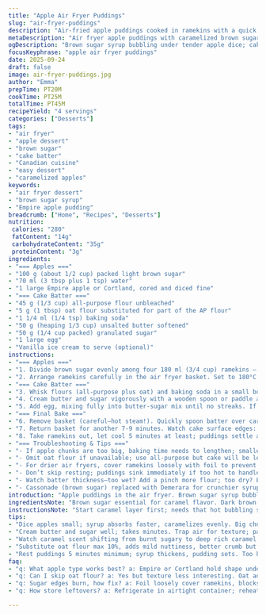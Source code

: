 ```yaml
---
title: "Apple Air Fryer Puddings"
slug: "air-fryer-puddings"
description: "Air-fried apple puddings cooked in ramekins with a quick brown sugar syrup base, topped with a tender cake batter. The process uses Empire or Cortland apples diced small, lightly caramelized before applying a soft cake mix. The air fryer speeds up caramelization and baking simultaneously while maintaining moisture. Finished with warm puddings resting briefly, ideal with vanilla ice cream. Bicarbonate soda added for leavening. Butter creamed into sugar, eggs incorporated for richness. Substituted 10% flour with oat flour for a subtle nuttiness. Water in syrup adjusted slightly. Timing varied to catch that golden crust without drying. A rustic dessert needing attention to caramel scent and cake spring."
metaDescription: "Air fryer apple puddings with caramelized brown sugar syrup, tender cake batter topping, baked fast maintaining moisture. Empire or Cortland apples key here."
ogDescription: "Brown sugar syrup bubbling under tender apple dice; cake batter poured on top then air fried to golden with moist crumb. Watch caramel scent and cake spring."
focusKeyphrase: "apple air fryer puddings"
date: 2025-09-24
draft: false
image: air-fryer-puddings.jpg
author: "Emma"
prepTime: PT20M
cookTime: PT25M
totalTime: PT45M
recipeYield: "4 servings"
categories: ["Desserts"]
tags:
- "air fryer"
- "apple dessert"
- "brown sugar"
- "cake batter"
- "Canadian cuisine"
- "easy dessert"
- "caramelized apples"
keywords:
- "air fryer dessert"
- "brown sugar syrup"
- "Empire apple pudding"
breadcrumb: ["Home", "Recipes", "Desserts"]
nutrition: 
 calories: "280"
 fatContent: "14g"
 carbohydrateContent: "35g"
 proteinContent: "3g"
ingredients:
- "=== Apples ==="
- "100 g (about 1/2 cup) packed light brown sugar"
- "70 ml (3 tbsp plus 1 tsp) water"
- "1 large Empire apple or Cortland, cored and diced fine"
- "=== Cake Batter ==="
- "45 g (1/3 cup) all-purpose flour unbleached"
- "5 g (1 tbsp) oat flour substituted for part of the AP flour"
- "1 1/4 ml (1/4 tsp) baking soda"
- "50 g (heaping 1/3 cup) unsalted butter softened"
- "50 g (1/4 cup packed) granulated sugar"
- "1 large egg"
- "Vanilla ice cream to serve (optional)"
instructions:
- "=== Apples ==="
- "1. Divide brown sugar evenly among four 180 ml (3/4 cup) ramekins — about 25 ml (1 1/2 tbsp) each. Pour 15 ml (1 tbsp) water per ramekin over sugar, followed by equal portions of diced apples. Size matters here; smaller dice means syrup absorbs faster and caramelizes evenly under heat."
- "2. Arrange ramekins carefully in the air fryer basket. Set to 180°C (350°F) for 9-10 minutes. Watch the edges of the sugar dissolve and bubble intensely. The aroma shifts from sugary to a deep caramel—signal to check texture. Apple should start to soften but not fall apart."
- "=== Cake Batter ==="
- "3. Whisk flours (all-purpose plus oat) and baking soda in a small bowl; oat flour adds a mild earthiness and better crumb. Set aside."
- "4. Cream butter and sugar vigorously with a wooden spoon or paddle attachment for about 2 minutes until pale and fluffy. Scrape down the sides often. Important to trap air for texture."
- "5. Add egg, mixing fully into butter-sugar mix until no streaks. If mixture splits slightly, a quick whisk retrieves it. Blend flour mix in gently with a spatula; avoid overmixing to keep batter tender."
- "=== Final Bake ==="
- "6. Remove basket (careful—hot steam!). Quickly spoon batter over caramelized apples and syrup in each ramekin, covering fruit completely but no overflow. The syrup’s hot and might bubble up."
- "7. Return basket for another 7-9 minutes. Watch cake surface edges: should be golden, firm but springy to touch. A toothpick should come out with a few moist crumbs, never wet batter. If too wet, give a minute more."
- "8. Take ramekins out, let cool 5 minutes at least; puddings settle and syrup thickens. Use a knife to loosen edges if sticking. Serve warm, spoon topped with a scoop of creamy vanilla ice cream for contrast with caramel and tart fruit. Great tweak: swap vanilla ice cream with cinnamon-spiked whipped cream."
- "=== Troubleshooting & Tips ==="
- "- If apple chunks are too big, baking time needs to lengthen; smaller dices always safer here."
- "- Omit oat flour if unavailable; use all-purpose but cake will be less textured."
- "- For drier air fryers, cover ramekins loosely with foil to prevent burning sugar edges, but check often."
- "- Don’t skip resting; puddings sink immediately if too hot to handle."
- "- Watch batter thickness—too wet? Add a pinch more flour; too dry? Extra egg or a splash milk mixed in."
- "- Cassonade (brown sugar) replaced with Demerara for crunchier syrup variation."
introduction: "Apple puddings in the air fryer. Brown sugar syrup bubbling and caramelizing beneath tender apple dice. Cake batter whipped light and poured atop—rises gently in the hot circulating air. Sweet, buttery aromas fill the kitchen; edges crisp just enough. I learned to watch for that syrup bubble, not just time. Noticed old recipes dry out the cake or undercook apples. Switched 10% flour to oat for subtle texture change—worth it. Sometimes vanilla ice cream, sometimes cinnamon whipped cream; both contrast the rich caramel notes. Timing's a dance—too little leaves raw batter; too long, dry rubber. Ramekins ideal size so edges cook evenly. Air fryer speeds caramel; skip oven roasting apples. Nice and rustic, no fuss."
ingredientsNote: "Brown sugar essential for caramel flavor. Dark brown or Demerara works but adjust water slightly to avoid crystallization. Empire or Cortland apples hold shape; Granny Smith can be too tart and mushy if overcooked. Dicing size matters—smaller speeds syrup absorption. Butter must be softened, not melted—cream properly for aeration. Oat flour small addition optional but adds nuttiness and texture. Baking soda reacts with acid in apples, causes better rise and browning. Egg for structure, sugar for sweetness and tenderness. Vanilla ice cream optional but I find it cuts richness beautifully. Water quantity slightly increased here from original to aid syrup dissolve given variations in sugar humidity. Watch for too much liquid pooling—points to uneven cook or too coarse apples."
instructionsNote: "Start caramel layer first; needs that hot bubbling sugar to coat apple properly. The smell is your indicator—deep, not burnt. Air fryer basket must fit ramekins with spacing for air to circulate. Cover ramekins loosely with foil if edges brown too fast. Butter-sugar creaming takes time—gives lightness; skip and cake may dense. Mixing egg in gradually avoids curdling batter. Incorporate flour mix gently; overmix encourages toughness. Spreading batter right away on hot apple syrup locks moisture in, creates gooey center. Bake until toothpick shows moist crumbs, unfinished batter ruins texture. Resting lets sugar thicken, pudding fully set; don’t rush. Serve warm not hot or ice cream melts too fast. Skilled cooks watch color and scent cues more than time. Backup: if air fryer underperforms, finish puddings briefly under broiler watching carefully."
tips:
- "Dice apples small; syrup absorbs faster, caramelizes evenly. Big chunks need longer baking, risk mushiness or uneven cook. Watch sugar bubbling, edges dissolve bubbling intensely means heat’s right. If edges brown quick, cover ramekins loosely but keep watch, foil dulls crisping sometimes."
- "Cream butter and sugar well; takes minutes. Trap air for texture; pale pale color tells you it’s done. Don’t rush or mix cold butter, lumps kill aeration. Add egg fully incorporated; if it splits whisk quick or add tiny splash cold milk. Flour gently folded keeps crumb tender, overmix makes tough cake."
- "Watch caramel scent shifting from burnt sugary to deep rich caramel. That’s your cue for cake batter; pour hot to lock moisture, gooey center forms. Don’t spill syrup or overflow, bubbles will dance, hot steam released when basket removed. Timing changes with apple size, air fryer brand—test toothpick for moist crumbs, not wet batter."
- "Substitute oat flour max 10%, adds mild nuttiness, better crumb but not to push further or batter collapses. If no oat flour, just all-purpose plain. Baking soda interacts with apples’ acid, helps rise and caramelize crust faster. Water in syrup slightly adjusted from original, helps avoid crystallization depending on sugar humidity."
- "Rest puddings 5 minutes minimum; syrup thickens, pudding sets. Too hot and they sink immediately. Use knife to loosen edges if stuck. Serve warm; vanilla ice cream optional but helps cut rich caramel notes. Swap with cinnamon-whipped cream for spice contrast. Air fryer varies—if underperforming, finish under broiler but watch closely."
faq:
- "q: What apple type works best? a: Empire or Cortland hold shape under heat; Granny Smith can get mushy or overly tart if baked too long. Size matters. Smaller dices help syrup soak fast, caramelize even. Tested bigger chunks, times stretched; not advised."
- "q: Can I skip oat flour? a: Yes but texture less interesting. Oat adds earthiness, crumb more tender, subtle nuttiness. Use all-purpose only, batter stiffer, dryer. Sometimes no difference noticed, depends on freshness of all-purpose."
- "q: Sugar edges burn, how fix? a: Foil loosely cover ramekins, blocks direct heat burning edges. But too tight foil stops caramelization. Watch time closely. Adjust water in syrup slightly more if sugar seems dry or crystallizing."
- "q: How store leftovers? a: Refrigerate in airtight container; reheat gently to avoid drying. Microwave short bursts or warm in air fryer low temp. Can freeze but cake texture suffers. Best eaten same day; syrup thickens overnight, changes mouthfeel."

---
```


